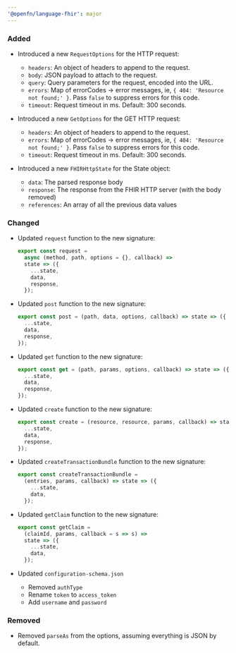 ```yaml
---
'@openfn/language-fhir': major
---
```


### Added

- Introduced a new `RequestOptions` for the HTTP request:

  - `headers`: An object of headers to append to the request.
  - `body`: JSON payload to attach to the request.
  - `query`: Query parameters for the request, encoded into the URL.
  - `errors`: Map of errorCodes -> error messages, ie,
    `{ 404: 'Resource not found;' }`. Pass `false` to suppress errors for this
    code.
  - `timeout`: Request timeout in ms. Default: 300 seconds.

- Introduced a new `GetOptions` for the GET HTTP request:

  - `headers`: An object of headers to append to the request.
  - `errors`: Map of errorCodes -> error messages, ie,
    `{ 404: 'Resource not found;' }`. Pass `false` to suppress errors for this
    code.
  - `timeout`: Request timeout in ms. Default: 300 seconds.

- Introduced a new `FHIRHttpState` for the State object:
  - `data`: The parsed response body
  - `response`: The response from the FHIR HTTP server (with the body removed)
  - `references`: An array of all the previous data values

### Changed

- Updated `request` function to the new signature:

  ```js
  export const request =
    async (method, path, options = {}, callback) =>
    state => ({
      ...state,
      data,
      response,
    });
  ```

- Updated `post` function to the new signature:

  ```js
  export const post = (path, data, options, callback) => state => ({
    ...state,
    data,
    response,
  });
  ```

- Updated `get` function to the new signature:

  ```js
  export const get = (path, params, options, callback) => state => ({
    ...state,
    data,
    response,
  });
  ```

- Updated `create` function to the new signature:

  ```js
  export const create = (resource, resource, params, callback) => state => ({
    ...state,
    data,
    response,
  });
  ```

- Updated `createTransactionBundle` function to the new signature:

  ```js
  export const createTransactionBundle =
    (entries, params, callback) => state => ({
      ...state,
      data,
    });
  ```

- Updated `getClaim` function to the new signature:
  ```js
  export const getClaim =
    (claimId, params, callback = s => s) =>
    state => ({
      ...state,
      data,
    });
  ```
- Updated `configuration-schema.json`
  - Removed `authType`
  - Rename `token` to `access_token`
  - Add `username` and `password`

### Removed

- Removed `parseAs` from the options, assuming everything is JSON by default.
